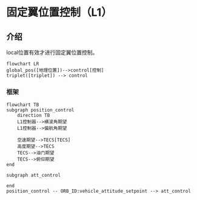 # 固定翼位置控制（L1）

## 介绍





local位置有效才进行固定翼位置控制。

```mermaid
flowchart LR
global_pos([地理位置])-->control[控制]
triplet([triplet]) --> control
```

### 框架

```mermaid
flowchart TB
subgraph position_control
	direction TB
    L1控制器-->横滚角期望
    L1控制器-->偏航角期望
	
    空速期望-->TECS[TECS]
    高度期望-->TECS
    TECS-->油门期望
    TECS-->俯仰期望
end

subgraph att_control
	
end
position_control -- ORB_ID:vehicle_attitude_setpoint --> att_control
```

